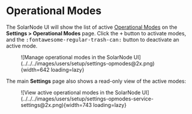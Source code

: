 # Operational Modes

The SolarNode UI will show the list of active [Operational Modes](../../op-modes.md) on the
**Settings > Operational Modes** page. Click the <kbd>+</kbd> button to activate modes, and the
<kbd>:fontawesome-regular-trash-can:</kbd> button to deactivate an active mode.

<figure markdown>
  ![Manage operational modes in the SolarNode UI](../../../images/users/setup/settings-opmodes@2x.png){width=642 loading=lazy}
</figure>

The main **Settings** page also shows a read-only view of the active modes:

<figure markdown>
  ![View active operational modes in the SolarNode UI](../../../images/users/setup/settings-opmodes-service-settings@2x.png){width=743 loading=lazy}
</figure>
